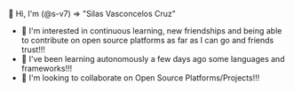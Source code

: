 👋 Hi, I'm (@s-v7) => "Silas Vasconcelos Cruz"
- 👀 I'm interested in continuous learning, new friendships and being able to contribute on open source platforms as far as I can go and friends trust!!!
- 🌱 I've been learning autonomously a few days ago some languages and frameworks!!!
- 💞️ I'm looking to collaborate on Open Source Platforms/Projects!!!
<!---
s-v7/s-v7 is a ✨ special ✨ repository because its `README.md` (this file) appears on your GitHub profile.
You can click the Preview link to take a look at your changes.
- 📫 How to reach me => "svasconceloscruz7@gmail.com"
--->
